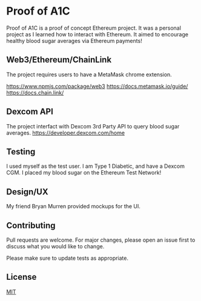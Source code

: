 # Proof of A1C

Proof of A1C is a proof of concept Ethereum project. It was a personal project as I learned how to interact with Ethereum. It aimed to encourage healthy blood sugar averages via Ethereum payments!

## Web3/Ethereum/ChainLink

The project requires users to have a MetaMask chrome extension. 

https://www.npmjs.com/package/web3
https://docs.metamask.io/guide/
https://docs.chain.link/

## Dexcom API

The project interfact with Dexcom 3rd Party API to query blood sugar averages. 
https://developer.dexcom.com/home

## Testing

I used myself as the test user. I am Type 1 Diabetic, and have a Dexcom CGM. I placed my blood sugar on the Ethereum Test Network!

## Design/UX

My friend Bryan Murren provided mockups for the UI. 

## Contributing

Pull requests are welcome. For major changes, please open an issue first
to discuss what you would like to change.

Please make sure to update tests as appropriate.

## License

[MIT](https://choosealicense.com/licenses/mit/)